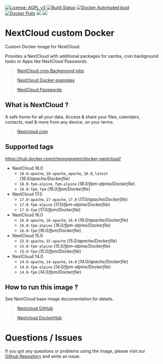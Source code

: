 
[uri_license]: http://www.gnu.org/licenses/agpl.html
[uri_license_image]: https://img.shields.io/badge/License-AGPL%20v3-blue.svg

[![License: AGPL v3][uri_license_image]][uri_license]
[![Build Status](https://travis-ci.org/Monogramm/docker-nextcloud.svg)](https://travis-ci.org/Monogramm/docker-nextcloud)
[![Docker Automated buid](https://img.shields.io/docker/build/monogramm/docker-nextcloud.svg)](https://hub.docker.com/r/monogramm/docker-nextcloud/)
[![Docker Pulls](https://img.shields.io/docker/pulls/monogramm/docker-nextcloud.svg)](https://hub.docker.com/r/monogramm/docker-nextcloud/)
[![](https://images.microbadger.com/badges/version/monogramm/docker-nextcloud.svg)](https://microbadger.com/images/monogramm/docker-nextcloud)
[![](https://images.microbadger.com/badges/image/monogramm/docker-nextcloud.svg)](https://microbadger.com/images/monogramm/docker-nextcloud)

# NextCloud custom Docker

Custom Docker image for NextCloud.

Provides a NextCloud with additional packages for samba, cron background tasks or Apps like NextCloud Passwords.

> [NextCloud cron Background jobs](https://docs.nextcloud.com/server/16/admin_manual/configuration_server/background_jobs_configuration.html#cron)

> [NextCloud Docker examples](https://github.com/nextcloud/docker/tree/master/.examples)

> [NextCloud Passwords](https://github.com/marius-wieschollek/passwords)

## What is NextCloud ?

A safe home for all your data. Access & share your files, calendars, contacts, mail & more from any device, on your terms.

> [Nextcloud.com](https://nextcloud.com/)

## Supported tags

https://hub.docker.com/r/monogramm/docker-nextcloud/

* NextCloud 18.0
    -	`18.0-apache`, `18-apache`, `apache`, `18.0`, `latest` (*18.0/apache/Dockerfile*)
    -	`18.0-fpm-alpine`, `fpm-alpine` (*18.0/fpm-alpine/Dockerfile*)
    -	`18.0-fpm`, `fpm` (*18.0/fpm/Dockerfile*)
* NextCloud 17.0
    -	`17.0-apache`, `17-apache`, `17.0` (*17.0/apache/Dockerfile*)
    -	`17.0-fpm-alpine` (*17.0/fpm-alpine/Dockerfile*)
    -	`17.0-fpm` (*17.0/fpm/Dockerfile*)
* NextCloud 16.0
    -	`16.0-apache`, `16-apache`, `16.0` (*16.0/apache/Dockerfile*)
    -	`16.0-fpm-alpine` (*16.0/fpm-alpine/Dockerfile*)
    -	`16.0-fpm` (*16.0/fpm/Dockerfile*)
* NextCloud 15.0
    -	`15.0-apache`, `15-apache` (*15.0/apache/Dockerfile*)
    -	`15.0-fpm-alpine` (*15.0/fpm-alpine/Dockerfile*)
    -	`15.0-fpm` (*15.0/fpm/Dockerfile*)
* NextCloud 14.0
    -	`14.0-apache`, `14-apache`, `14.0` (*14.0/apache/Dockerfile*)
    -	`14.0-fpm-alpine` (*14.0/fpm-alpine/Dockerfile*)
    -	`14.0-fpm` (*14.0/fpm/Dockerfile*)

## How to run this image ?

See NextCloud base image documentation for details.

> [Nextcloud GitHub](https://github.com/nextcloud/docker)

> [Nextcloud DockerHub](https://hub.docker.com/r/library/nextcloud/)

# Questions / Issues
If you got any questions or problems using the image, please visit our [Github Repository](https://github.com/Monogramm/docker-nextcloud) and write an issue.  
